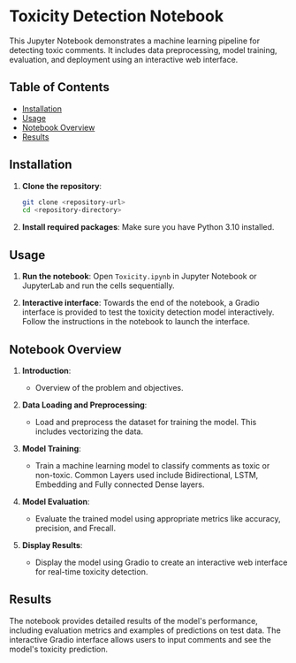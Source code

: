 # Toxicity Detection Notebook

This Jupyter Notebook demonstrates a machine learning pipeline for detecting toxic comments. It includes data preprocessing, model training, evaluation, and deployment using an interactive web interface.

## Table of Contents
- [Installation](#installation)
- [Usage](#usage)
- [Notebook Overview](#notebook-overview)
- [Results](#results)


## Installation

1. **Clone the repository**:
    ```sh
    git clone <repository-url>
    cd <repository-directory>
    ```

2. **Install required packages**:
    Make sure you have Python 3.10 installed. 

## Usage

1. **Run the notebook**:
    Open `Toxicity.ipynb` in Jupyter Notebook or JupyterLab and run the cells sequentially.

2. **Interactive interface**:
    Towards the end of the notebook, a Gradio interface is provided to test the toxicity detection model interactively. Follow the instructions in the notebook to launch the interface.

## Notebook Overview

1. **Introduction**:
    - Overview of the problem and objectives.

2. **Data Loading and Preprocessing**:
    - Load and preprocess the dataset for training the model. This includes vectorizing the data.

3. **Model Training**:
    - Train a machine learning model to classify comments as toxic or non-toxic. Common Layers used include Bidirectional, LSTM, Embedding and Fully connected Dense layers.

4. **Model Evaluation**:
    - Evaluate the trained model using appropriate metrics like accuracy, precision, and Frecall.

5. **Display Results**:
    - Display the model using Gradio to create an interactive web interface for real-time toxicity detection.

## Results

The notebook provides detailed results of the model's performance, including evaluation metrics and examples of predictions on test data. The interactive Gradio interface allows users to input comments and see the model's toxicity prediction.

